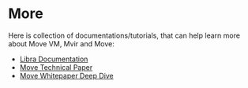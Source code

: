 # More

Here is collection of documentations/tutorials, that can help learn more about Move VM, Mvir and Move:

* [Libra Documentation](https://developers.libra.org/)
* [Move Technical Paper](https://developers.libra.org/docs/assets/papers/libra-move-a-language-with-programmable-resources/2019-09-26.pdf)
* [Move Whitepaper Deep Dive](https://medium.com/coinmonks/whitepaper-deep-dive-move-facebook-libra-blockchains-new-programming-language-7dbd5b242c2b)

